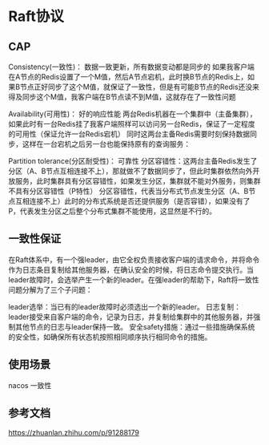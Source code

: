 # Raft协议
## CAP
Consistency(一致性)： 数据一致更新，所有数据变动都是同步的
如果我客户端在A节点的Redis设置了一个M值，然后A节点宕机，此时换B节点的Redis上，如果B节点正好同步了这个M值，就保证了一致性，但是有可能B节点的Redis还没来得及同步这个M值，我客户端在B节点读不到M值，这就存在了一致性问题

Availability(可用性)： 好的响应性能 
两台Redis机器在一个集群中（主备集群），如果此时有一台Redis挂了我客户端照样可以访问另一台Redis，保证了一定程度的可用性（保证允许一台Redis宕机）
同时这两台主备Redis需要时刻保持数据同步，这样在一台宕机之后另一台也能保持原有的查询服务：


Partition tolerance(分区耐受性)： 可靠性
分区容错性：这两台主备Redis发生了分区（A、B节点互相连接不上），那就做不了数据同步了，但此时集群依然向外开放服务，此时集群具有分区容错性，如果发生分区，集群就不能对外服务，则集群不具有分区容错性（P特性）
分区容错性，代表当分布式节点发生分区（A、B节点互相连接不上）此时的分布式系统是否还提供服务（是否容错），如果没有了P，代表发生分区之后整个分布式集群不能使用，这显然是不行的。

## 一致性保证

在Raft体系中，有一个强leader，由它全权负责接收客户端的请求命令，并将命令作为日志条目复制给其他服务器，在确认安全的时候，将日志命令提交执行。当leader故障时，会选举产生一个新的leader。在强leader的帮助下，Raft将一致性问题分解为了三个子问题：

leader选举：当已有的leader故障时必须选出一个新的leader。
日志复制：leader接受来自客户端的命令，记录为日志，并复制给集群中的其他服务器，并强制其他节点的日志与leader保持一致。
安全safety措施：通过一些措施确保系统的安全性，如确保所有状态机按照相同顺序执行相同命令的措施。



## 使用场景
nacos 一致性


## 参考文档
https://zhuanlan.zhihu.com/p/91288179
